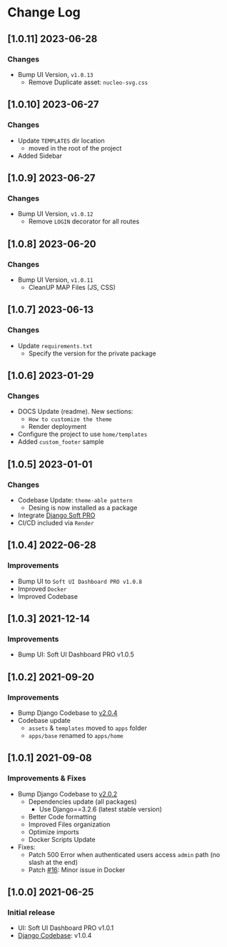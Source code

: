 # Change Log

## [1.0.11] 2023-06-28
### Changes

- Bump UI Version, `v1.0.13`
  - Remove Duplicate asset: `nucleo-svg.css` 

## [1.0.10] 2023-06-27
### Changes

- Update `TEMPLATES` dir location
  - moved in the root of the project
- Added Sidebar  

## [1.0.9] 2023-06-27
### Changes

- Bump UI Version, `v1.0.12`
  - Remove `LOGIN` decorator for all routes 

## [1.0.8] 2023-06-20
### Changes

- Bump UI Version, `v1.0.11`
  - CleanUP MAP Files (JS, CSS)

## [1.0.7] 2023-06-13
### Changes

- Update `requirements.txt`
  - Specify the version for the private package

## [1.0.6] 2023-01-29
### Changes

- DOCS Update (readme). New sections:
  - `How to customize the theme`
  - Render deployment
- Configure the project to use `home/templates`
- Added `custom_footer` sample

## [1.0.5] 2023-01-01
### Changes

- Codebase Update: `theme-able pattern`
  - Desing is now installed as a package 
- Integrate [Django Soft PRO](https://github.com/app-generator/django-admin-soft-pro)
- CI/CD included via `Render`

## [1.0.4] 2022-06-28
### Improvements

- Bump UI to `Soft UI Dashboard PRO v1.0.8`
- Improved `Docker`
- Improved Codebase

## [1.0.3] 2021-12-14
### Improvements

- Bump UI: Soft UI Dashboard PRO v1.0.5

## [1.0.2] 2021-09-20
### Improvements 

- Bump Django Codebase to [v2.0.4](https://github.com/app-generator/boilerplate-code-django-dashboard/releases)
- Codebase update
  - `assets` & `templates` moved to `apps` folder
  - `apps/base` renamed to `apps/home`

## [1.0.1] 2021-09-08
### Improvements & Fixes

- Bump Django Codebase to [v2.0.2](https://github.com/app-generator/boilerplate-code-django-dashboard/releases)
  - Dependencies update (all packages)
    - Use Django==3.2.6 (latest stable version)
  - Better Code formatting
  - Improved Files organization
  - Optimize imports
  - Docker Scripts Update
- Fixes: 
  - Patch 500 Error when authenticated users access `admin` path (no slash at the end)
  - Patch [#16](https://github.com/app-generator/boilerplate-code-django-dashboard/issues/16): Minor issue in Docker 

## [1.0.0] 2021-06-25
### Initial release

- UI: Soft UI Dashboard PRO v1.0.1
- [Django Codebase](https://github.com/app-generator/boilerplate-code-django-dashboard): v1.0.4
